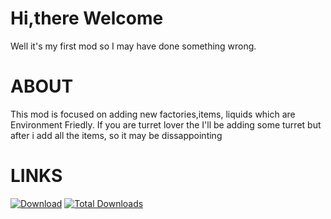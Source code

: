 # Hi,there Welcome
Well it's my first mod so I may have done something wrong.
# ABOUT 
This mod is focused on adding new factories,items, liquids which are Environment Friedly. If you are turret lover the I'll be adding some turret but after i add all the items, so it may be dissappointing 
# LINKS
[![Download](https://img.shields.io/github/v/release/CLUET-op/Green-Technology?color=green&include_prereleases&label=DOWNLOAD%20LATEST%20RELEASE&logo=github&logoColor=green&style=for-the-badge)](https://github.com/CLUET-op/Green-Technology/releases)
[![Total Downloads](https://img.shields.io/github/downloads/CLUET-op/Green-Technology/total?color=555555&label=%20&style=for-the-badge&logo=docusign&logoColor=green)](https://github.com/CLUET-op/Green-Technology/releases)
